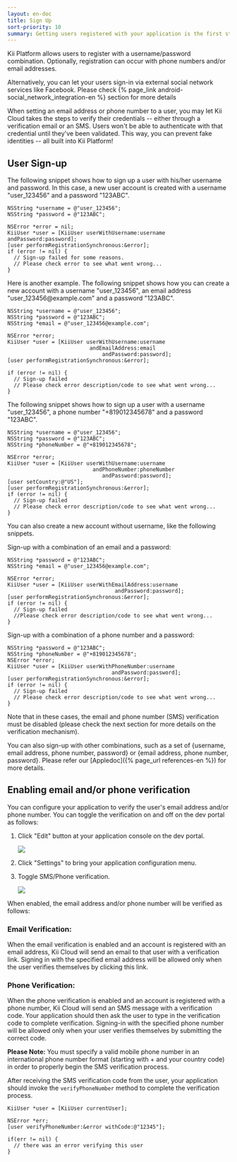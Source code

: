 ```yaml
---
layout: en-doc
title: Sign Up
sort-priority: 10
summary: Getting users registered with your application is the first step for user management
---
```

Kii Platform allows users to register with a username/password combination.
Optionally, registration can occur with phone numbers and/or email addresses.

<p class="callout">Alternatively, you can let your users sign-in via external social network services like Facebook.  Please check {% page_link android-social_network_integration-en %} section for more details</p>

When setting an email address or phone number to a user, you may let Kii Cloud
takes the steps to verify their credentials -- either through a verification
email or an SMS. Users won't be able to authenticate with that credential until
they've been validated. This way, you can prevent fake identities -- all built
into Kii Platform!


## User Sign-up

The following snippet shows how to sign up a user with his/her username and
password.  In this case, a new user account is created with a username
"user\_123456" and a password "123ABC".

```objc
NSString *username = @"user_123456";
NSString *password = @"123ABC";

NSError *error = nil;
KiiUser *user = [KiiUser userWithUsername:username andPassword:password];
[user performRegistrationSynchronous:&error];
if (error != nil) {
  // Sign-up failed for some reasons.
  // Please check error to see what went wrong...
}
```

Here is another example.  The following snippet shows how you can create a new
account with a username "user\_123456", an email address
"user\_123456@example\.com" and a password "123ABC".

```objc
NSString *username = @"user_123456";
NSString *password = @"123ABC";
NSString *email = @"user_123456@example.com";

NSError *error;
KiiUser *user = [KiiUser userWithUsername:username 
                          andEmailAddress:email 
                              andPassword:password];
[user performRegistrationSynchronous:&error];

if (error != nil) {
  // Sign-up failed
  // Please check error description/code to see what went wrong...
}
```

The following snippet shows how to sign up a user with a username
"user\_123456", a phone number "+819012345678" and a password "123ABC".

```objc
NSString *username = @"user_123456";
NSString *password = @"123ABC";
NSString *phoneNumber = @"+819012345678";

NSError *error;
KiiUser *user = [KiiUser userWithUsername:username
                           andPhoneNumber:phoneNumber
                              andPassword:password];
[user setCountry:@"US"];
[user performRegistrationSynchronous:&error];
if (error != nil) {
  // Sign-up failed
  // Please check error description/code to see what went wrong...
}
```

You can also create a new account without username, like the following snippets.

Sign-up with a combination of an email and a password:

```objc
NSString *password = @"123ABC"; 
NSString *email = @"user_123456@example.com"; 

NSError *error; 
KiiUser *user = [KiiUser userWithEmailAddress:username
                                  andPassword:password]; 
[user performRegistrationSynchronous:&error];
if (error != nil) {
  // Sign-up failed 
  //Please check error description/code to see what went wrong... 
}
```

Sign-up with a combination of a phone number and a password:

```objc
NSString *password = @"123ABC"; 
NSString *phoneNumber = @"+819012345678"; 
NSError *error; 
KiiUser *user = [KiiUser userWithPhoneNumber:username 
                                 andPassword:password]; 
[user performRegistrationSynchronous:&error];
if (error != nil) {
  // Sign-up failed
  // Please check error description/code to see what went wrong... 
}
```

Note that in these cases, the email and phone number (SMS) verification must be
disabled (please check the next section for more details on the verification
mechanism).

You can also sign-up with other combinations, such as a set of {username, email
address, phone number, password} or {email address, phone number, password}.
Please refer our [Appledoc]({% page_url references-en %}) for more details.

## Enabling email and/or phone verification

You can configure your application to verify the user's email address and/or
phone number. You can toggle the verification on and off on the dev portal as
follows:

1. Click "Edit" button at your application console on the dev portal.

    ![](01.png)

1. Click "Settings" to bring your application configuration menu.

1. Toggle SMS/Phone verification.

    ![](02.png)

When enabled, the email address and/or phone number will be verified as follows:

### Email Verification:

When the email verification is enabled and an account is registered with an
email address, Kii Cloud will send an email to that user with a verification
link.  Signing in with the specified email address will be allowed only when
the user verifies themselves by clicking this link.

### Phone Verification:

When the phone verification is enabled and an account is registered with a
phone number, Kii Cloud will send an SMS message with a verification code. Your
application should then ask the user to type in the verification code to
complete verification.  Signing-in with the specified phone number will be
allowed only when your user verifies themselves by submitting the correct code.

**Please Note:** You must specify a valid mobile phone number in an
international phone number format (starting with + and your country code) in
order to properly begin the SMS verification process. 

After receiving the SMS verification code from the user, your application
should invoke the `verifyPhoneNumber` method to complete the verification
process.

```objc
KiiUser *user = [KiiUser currentUser]; 

NSError *err; 
[user verifyPhoneNumber:&error withCode:@"12345"]; 

if(err != nil) { 
  // there was an error verifying this user 
}
```
